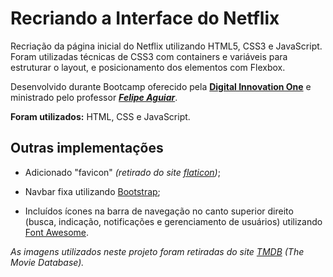 # Recriando a Interface do Netflix

Recriação da página inicial do Netflix utilizando HTML5, CSS3 e JavaScript. Foram utilizadas técnicas de CSS3 com containers e variáveis para estruturar o layout, e posicionamento dos elementos com Flexbox.

Desenvolvido durante Bootcamp oferecido pela [**Digital Innovation One**](https://web.digitalinnovation.one/home) e ministrado pelo professor *[**Felipe Aguiar**](https://www.linkedin.com/in/felipe-aguiar-047/)*.



**Foram utilizados:** HTML, CSS e JavaScript.



## Outras implementações

- Adicionado "favicon" *(retirado do site [flaticon](https://www.flaticon.com/br/icones-gratis/netflix))*;

- Navbar fixa utilizando [Bootstrap](https://getbootstrap.com/);

- Incluídos ícones na barra de navegação no canto superior direito (busca, indicação, notificações e gerenciamento de usuários) utilizando [Font Awesome](https://fontawesome.com/).

  

*As imagens utilizados neste projeto foram retiradas do site [TMDB](https://www.themoviedb.org/) (The Movie Database).*